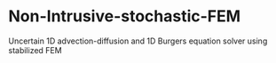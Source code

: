 # Non-Intrusive-stochastic-FEM
Uncertain 1D advection-diffusion and 1D Burgers equation solver using stabilized FEM 
